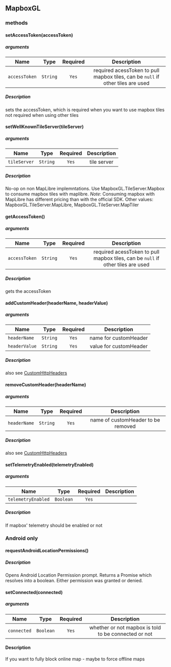 ## MapboxGL
###

### methods
#### setAccessToken(accessToken)

##### arguments
| Name | Type | Required | Description  |
| ---- | :--: | :------: | :----------: |
| `accessToken` | `String` | `Yes` | required acessToken to pull mapbox tiles, can be `null` if other tiles are used |

##### Description
sets the accessToken, which is required when you want to use mapbox tiles
not required when using other tiles

#### setWellKnownTileServer(tileServer)

##### arguments
| Name | Type | Required | Description  |
| ---- | :--: | :------: | :----------: |
| `tileServer` | `String` | `Yes` | tile server |

##### Description
No-op on non MapLibre implemntations. Use MapboxGL.TileServer.Mapbox to consume mapbox tiles with maplibre. *Note*: Consuming mapbox with MapLibre has different pricing than with the official SDK. Other values: MapboxGL.TileServer.MapLibre, MapboxGL.TileServer.MapTiler

#### getAccessToken()

##### arguments
| Name | Type | Required | Description  |
| ---- | :--: | :------: | :----------: |
| `accessToken` | `String` | `Yes` | required acessToken to pull mapbox tiles, can be `null` if other tiles are used |

##### Description
gets the accessToken


#### addCustomHeader(headerName, headerValue)

##### arguments
| Name | Type | Required | Description  |
| ---- | :--: | :------: | :----------: |
| `headerName` | `String` | `Yes` | name for customHeader |
| `headerValue` | `String` | `Yes` | value for customHeader |

##### Description
also see [CustomHttpHeaders](/docs/CustomHttpHeaders.md)


#### removeCustomHeader(headerName)

##### arguments
| Name | Type | Required | Description  |
| ---- | :--: | :------: | :----------: |
| `headerName` | `String` | `Yes` | name of customHeader to be removed |

##### Description
also see [CustomHttpHeaders](/docs/CustomHttpHeaders.md)

#### setTelemetryEnabled(telemetryEnabled)

##### arguments
| Name | Type | Required | Description  |
| ---- | :--: | :------: | :----------: |
| `telemetryEnabled` | `Boolean` | `Yes` |  |

##### Description
If mapbox' telemetry should be enabled or not

### Android only
#### requestAndroidLocationPermissions()
##### Description
Opens Android Location Permission prompt.
Returns a Promise which resolves into a boolean.
Either permission was granted or denied.


#### setConnected(connected)
##### arguments
| Name | Type | Required | Description  |
| ---- | :--: | :------: | :----------: |
| `connected` | `Boolean` | `Yes` | whether or not mapbox is told to be connected or not |

#### Description
If you want to fully block online map - maybe to force offline maps
